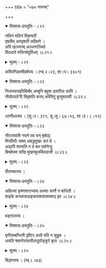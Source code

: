 +++
title = "०७० नयनम्"

+++



<details open><summary>विश्वास-प्रस्तुतिः - ८२१</summary>

नलिनं मलिनं विवृण्वती  
पृषतीम् अस्पृशती तदीक्षणे ।  
अपि खञ्जनम् अञ्जनाञ्चिते  
विदधाते रुचिगर्वदुर्विधम् ॥८२१॥
</details>

<details><summary>मूलम् - ८२१</summary>

नलिनं मलिनं विवृण्वती  
पृषतीम् अस्पृशती तदीक्षणे ।  
अपि खञ्जनम् अञ्जनाञ्चिते  
विदधाते रुचिगर्वदुर्विधम् ॥८२१॥
</details>


कविपण्डितश्रीहर्षस्य । (न्च् २।२३, शा।प। ३३०१)  



<details open><summary>विश्वास-प्रस्तुतिः - ८२२</summary>

निजनयनप्रतिबिम्बैर् अम्बुनि बहुशः प्रतारिता कापि ।  
नीलोत्पले’पि विमृशति करम् अर्पयितुं कुसुमलावी ॥८२२॥
</details>

<details><summary>मूलम् - ८२२</summary>

निजनयनप्रतिबिम्बैर् अम्बुनि बहुशः प्रतारिता कापि ।  
नीलोत्पले’पि विमृशति करम् अर्पयितुं कुसुमलावी ॥८२२॥
</details>


धरणीधरस्य । (सु।र। ३९१, सू।मु। ६७।१३, सा।द। ८।१९)  



<details open><summary>विश्वास-प्रस्तुतिः - ८२३</summary>

नीराजयामि नयने तव यन् मृषोद्य  
मिन्दीवरैः समम् अबद्धमुखाः करं ते ।  
अद्यापि शाम्यति न ते बत पार्वणेन्दु  
बिम्बोपमा सखि मुखाम्बुजकिंवदन्ती ॥८२३॥
</details>

<details><summary>मूलम् - ८२३</summary>

नीराजयामि नयने तव यन् मृषोद्य  
मिन्दीवरैः समम् अबद्धमुखाः करं ते ।  
अद्यापि शाम्यति न ते बत पार्वणेन्दु  
बिम्बोपमा सखि मुखाम्बुजकिंवदन्ती ॥८२३॥
</details>


पीताम्बरस्य ।  



<details open><summary>विश्वास-प्रस्तुतिः - ८२४</summary>

अक्षिभ्यां कृष्णशाराभ्याम् अस्याः कर्णौ न बाधितौ ।  
शङ्के कनकताडङ्कपाशत्रासवशाद् इव ॥८२४॥
</details>

<details><summary>मूलम् - ८२४</summary>

अक्षिभ्यां कृष्णशाराभ्याम् अस्याः कर्णौ न बाधितौ ।  
शङ्के कनकताडङ्कपाशत्रासवशाद् इव ॥८२४॥
</details>


बङ्गालस्य ।   



<details open><summary>विश्वास-प्रस्तुतिः - ८२५</summary>

मृगीसम्बन्धिनी दृष्टिर् असौ यदि न सुभ्रुवः ।  
धावति श्रवणोत्तंसलीलादूर्वाङ्कुरे कृतः ॥८२५॥
</details>

<details><summary>मूलम् - ८२५</summary>

मृगीसम्बन्धिनी दृष्टिर् असौ यदि न सुभ्रुवः ।  
धावति श्रवणोत्तंसलीलादूर्वाङ्कुरे कृतः ॥८२५॥
</details>


बिल्हणस्य । (व्च् ८।७३)  

